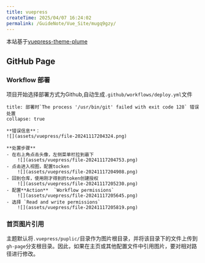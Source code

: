 ```yaml
---
title: vuepress
createTime: 2025/04/07 16:24:02
permalink: /GuideNote/Vue_Site/mugq9gzy/
---
```


本站基于[vuepress-theme-plume](https://theme-plume.vuejs.press/)

## GitHub Page

### Workflow  部署

项目开始选择部署方式为Github,自动生成`.github/workflows/deploy.yml`文件

```ad-warning
title: 部署时`The process '/usr/bin/git' failed with exit code 128` 错误处置
collapse: true

**错误信息**：
![](assets/vuepress/file-20241117204324.png)

**处置步骤**
- 在右上角点击头像，左侧菜单栏拉到最下
	![](assets/vuepress/file-20241117204753.png)
- 点击进入视图，配置tocken
	![](assets/vuepress/file-20241117204908.png)
- 回到仓库，使用刚才得到的token创建授权
	![](assets/vuepress/file-20241117205230.png)
- 配置**Action**  `Workflow permissions`
	![](assets/vuepress/file-20241117205645.png)
- 选择 `Read and write permissions`
	![](assets/vuepress/file-20241117205819.png)
```

### 首页图片引用

主题默认将`.vuepress/puplic/`目录作为图片根目录，并将该目录下的文件上传到`gh-page`分支根目录。因此，如果在主页或其他配置文件中引用图片，要对相对路径进行修改。